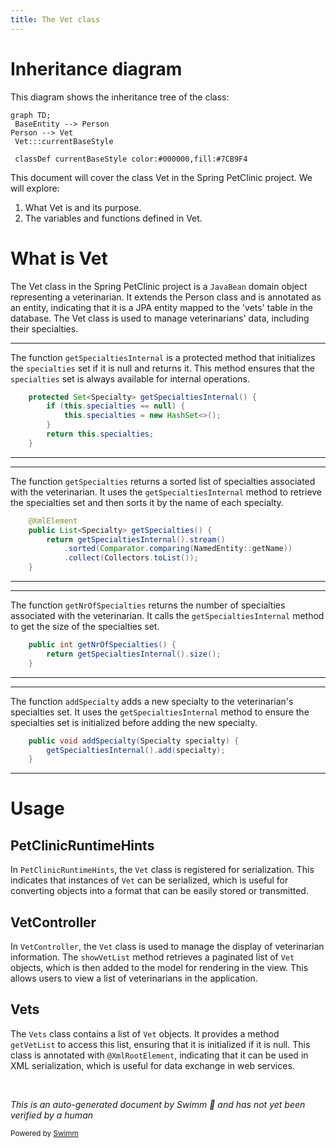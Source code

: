 ```yaml
---
title: The Vet class
---
```

# Inheritance diagram

This diagram shows the inheritance tree of the class:

```mermaid
graph TD;
 BaseEntity --> Person
Person --> Vet
 Vet:::currentBaseStyle

 classDef currentBaseStyle color:#000000,fill:#7CB9F4
```

This document will cover the class Vet in the Spring PetClinic project. We will explore:

1. What Vet is and its purpose.
2. The variables and functions defined in Vet.

# What is Vet

The Vet class in the Spring PetClinic project is a <SwmToken path="src/main/java/org/springframework/samples/petclinic/vet/Vet.java" pos="36:5:5" line-data=" * Simple JavaBean domain object representing a veterinarian.">`JavaBean`</SwmToken> domain object representing a veterinarian. It extends the Person class and is annotated as an entity, indicating that it is a JPA entity mapped to the 'vets' table in the database. The Vet class is used to manage veterinarians' data, including their specialties.

<SwmSnippet path="/src/main/java/org/springframework/samples/petclinic/vet/Vet.java" line="52">

---

The function <SwmToken path="src/main/java/org/springframework/samples/petclinic/vet/Vet.java" pos="52:8:8" line-data="	protected Set&lt;Specialty&gt; getSpecialtiesInternal() {">`getSpecialtiesInternal`</SwmToken> is a protected method that initializes the <SwmToken path="src/main/java/org/springframework/samples/petclinic/vet/Vet.java" pos="53:6:6" line-data="		if (this.specialties == null) {">`specialties`</SwmToken> set if it is null and returns it. This method ensures that the <SwmToken path="src/main/java/org/springframework/samples/petclinic/vet/Vet.java" pos="53:6:6" line-data="		if (this.specialties == null) {">`specialties`</SwmToken> set is always available for internal operations.

```java
	protected Set<Specialty> getSpecialtiesInternal() {
		if (this.specialties == null) {
			this.specialties = new HashSet<>();
		}
		return this.specialties;
	}
```

---

</SwmSnippet>

<SwmSnippet path="/src/main/java/org/springframework/samples/petclinic/vet/Vet.java" line="59">

---

The function <SwmToken path="src/main/java/org/springframework/samples/petclinic/vet/Vet.java" pos="60:8:8" line-data="	public List&lt;Specialty&gt; getSpecialties() {">`getSpecialties`</SwmToken> returns a sorted list of specialties associated with the veterinarian. It uses the <SwmToken path="src/main/java/org/springframework/samples/petclinic/vet/Vet.java" pos="61:3:3" line-data="		return getSpecialtiesInternal().stream()">`getSpecialtiesInternal`</SwmToken> method to retrieve the specialties set and then sorts it by the name of each specialty.

```java
	@XmlElement
	public List<Specialty> getSpecialties() {
		return getSpecialtiesInternal().stream()
			.sorted(Comparator.comparing(NamedEntity::getName))
			.collect(Collectors.toList());
	}
```

---

</SwmSnippet>

<SwmSnippet path="/src/main/java/org/springframework/samples/petclinic/vet/Vet.java" line="66">

---

The function <SwmToken path="src/main/java/org/springframework/samples/petclinic/vet/Vet.java" pos="66:5:5" line-data="	public int getNrOfSpecialties() {">`getNrOfSpecialties`</SwmToken> returns the number of specialties associated with the veterinarian. It calls the <SwmToken path="src/main/java/org/springframework/samples/petclinic/vet/Vet.java" pos="67:3:3" line-data="		return getSpecialtiesInternal().size();">`getSpecialtiesInternal`</SwmToken> method to get the size of the specialties set.

```java
	public int getNrOfSpecialties() {
		return getSpecialtiesInternal().size();
	}
```

---

</SwmSnippet>

<SwmSnippet path="/src/main/java/org/springframework/samples/petclinic/vet/Vet.java" line="70">

---

The function <SwmToken path="src/main/java/org/springframework/samples/petclinic/vet/Vet.java" pos="70:5:5" line-data="	public void addSpecialty(Specialty specialty) {">`addSpecialty`</SwmToken> adds a new specialty to the veterinarian's specialties set. It uses the <SwmToken path="src/main/java/org/springframework/samples/petclinic/vet/Vet.java" pos="71:1:1" line-data="		getSpecialtiesInternal().add(specialty);">`getSpecialtiesInternal`</SwmToken> method to ensure the specialties set is initialized before adding the new specialty.

```java
	public void addSpecialty(Specialty specialty) {
		getSpecialtiesInternal().add(specialty);
	}
```

---

</SwmSnippet>

# Usage

## PetClinicRuntimeHints

In `PetClinicRuntimeHints`, the <SwmToken path="src/main/java/org/springframework/samples/petclinic/vet/Vet.java" pos="45:4:4" line-data="public class Vet extends Person {">`Vet`</SwmToken> class is registered for serialization. This indicates that instances of <SwmToken path="src/main/java/org/springframework/samples/petclinic/vet/Vet.java" pos="45:4:4" line-data="public class Vet extends Person {">`Vet`</SwmToken> can be serialized, which is useful for converting objects into a format that can be easily stored or transmitted.

## VetController

In `VetController`, the <SwmToken path="src/main/java/org/springframework/samples/petclinic/vet/Vet.java" pos="45:4:4" line-data="public class Vet extends Person {">`Vet`</SwmToken> class is used to manage the display of veterinarian information. The `showVetList` method retrieves a paginated list of <SwmToken path="src/main/java/org/springframework/samples/petclinic/vet/Vet.java" pos="45:4:4" line-data="public class Vet extends Person {">`Vet`</SwmToken> objects, which is then added to the model for rendering in the view. This allows users to view a list of veterinarians in the application.

## Vets

The `Vets` class contains a list of <SwmToken path="src/main/java/org/springframework/samples/petclinic/vet/Vet.java" pos="45:4:4" line-data="public class Vet extends Person {">`Vet`</SwmToken> objects. It provides a method `getVetList` to access this list, ensuring that it is initialized if it is null. This class is annotated with `@XmlRootElement`, indicating that it can be used in XML serialization, which is useful for data exchange in web services.

&nbsp;

*This is an auto-generated document by Swimm 🌊 and has not yet been verified by a human*

<SwmMeta version="3.0.0" repo-id="Z2l0aHViJTNBJTNBc3ByaW5nLXBldGNsaW5pYyUzQSUzQXVtYWxpbmdhc3dhbWk=" repo-name="spring-petclinic"><sup>Powered by [Swimm](/)</sup></SwmMeta>
